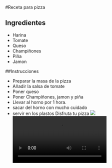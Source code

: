 #Receta para pizza
## Ingredientes
* Harina
* Tomate
* Queso
* Champiñones
* Piña
* Jamon

##Instrucciones
* Preparar la masa de la pizza
* Añadir la salsa de tomate
* Poner queso
* Poner Champíñones, jamon y piña
* Llevar al horno por 1 hora.
* sacar del horno con mucho cuidado
* servir en los plastos
Disfruta tu pizza
![ ](https://i.blogs.es/18ae6a/pizza-jamon-champinones/1366_2000.jpg)
![ ](https://i.gifer.com/4V4f.mp4)

